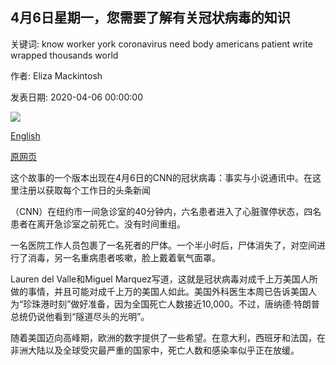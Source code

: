 ## 4月6日星期一，您需要了解有关冠状病毒的知识

关键词: know worker york coronavirus need body americans patient write wrapped thousands world

作者: Eliza Mackintosh

发表日期: 2020-04-06 00:00:00

![](https://cdn.cnn.com/cnnnext/dam/assets/200130165125-corona-virus-cdc-image-super-tease.jpg)

[English](What%20you%20need%20to%20know%20about%20coronavirus%20on%20Monday%2C%20April%206.md)

[原网页](https://edition.cnn.com/2020/04/06/world/coronavirus-newsletter-04-06-20-intl/index.html)

这个故事的一个版本出现在4月6日的CNN的冠状病毒：事实与小说通讯中。在这里注册以获取每个工作日的头条新闻

（CNN）在纽约市一间急诊室的40分钟内，六名患者进入了心脏骤停状态，四名患者在离开急诊室之前死亡。没有时间重组。

一名医院工作人员包裹了一名死者的尸体。一个半小时后，尸体消失了，对空间进行了消毒，另一名重病患者咳嗽，脸上戴着氧气面罩。

Lauren del Valle和Miguel Marquez写道，这就是冠状病毒对成千上万美国人所做的事情，并且可能对成千上万的美国人如此。美国外科医生本周已告诉美国人为“珍珠港时刻”做好准备，因为全国死亡人数接近10,000。不过，唐纳德·特朗普总统仍说他看到“隧道尽头的光明”。

随着美国迈向高峰期，欧洲的数字提供了一些希望。在意大利，西班牙和法国，在非洲大陆以及全球受灾最严重的国家中，死亡人数和感染率似乎正在放缓。